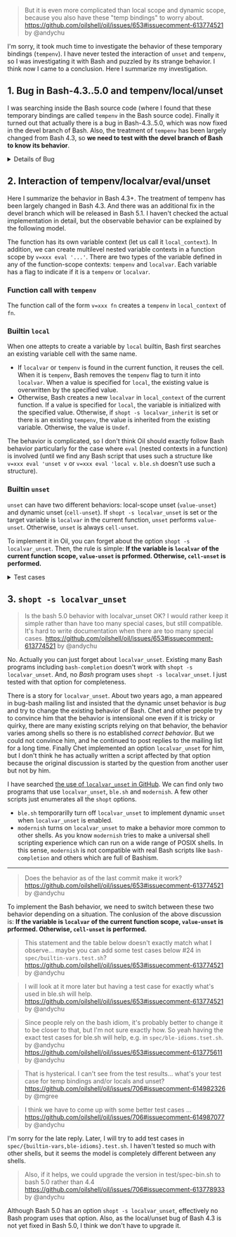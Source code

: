 
> But it is even more complicated than local scope and dynamic scope,
> because you also have these "temp bindings" to worry about.
> https://github.com/oilshell/oil/issues/653#issuecomment-613774521 by
> @andychu

I'm sorry, it took much time to investigate the behavior of these temporary bindings (`tempenv`).
I have never tested the interaction of `unset` and `tempenv`, so
I was investigating it with Bash and puzzled by its strange behavior.
I think now I came to a conclusion. Here I summarize my investigation.

## 1. Bug in Bash-4.3..5.0 and tempenv/local/unset

I was searching inside the Bash source code (where I found that these temporary bindings are called `tempenv` in the Bash source code).
Finally it turned out that actually there is a bug in Bash-4.3..5.0, which was now fixed in the devel branch of Bash.
Also, the treatment of `tempenv` has been largely changed from Bash 4.3, so **we need to test with the devel branch of Bash to know its behavior**.

<details><summary>Details of Bug</summary>

```bash
#!/bin/bash

# bash 4.3..5.0 bug

f1() {
  local v=local
  unset -v v # this is local-scope unset
  echo "$v"
}

v=global
v=tempenv f1

# Results:
#   Bash 2.05b-4.2    outputs "v: (unset)"
#   Bash 4.3-5.0      outputs "v: global"
#   Bash devel branch outputs "v: (unset)"
```

The fix was made just about two months ago in the commit f65f3d54 (commit bash-20200207 snapshot).
This is the related ChangeLog:

> ```
>             2/6
>             ---
> variables.c
>   - make_local_variable: make sure local variables that have the same
>     names as variables found in the temporary environment are marked as
>     local. From Grisha Levit <address@hidden> back in 12/2018
> ```

This bug was actually reported one year and half ago.

https://lists.gnu.org/archive/html/bug-bash/2018-12/msg00031.html

> From: Grisha Levit
>
> Subject:  should 'local' create local variables when they exist in the tempenv?
>
> Date: Sun, 9 Dec 2018 01:30:53 -0500
>
> When a variable is present in the temporary environment and then
> declared local in a function, it seems to not actually make a local
> variable, in the sense that the variable does not show up in the
> output of `local', unsetting the variable reveals the variable from
> the higher scope rather than marking it invisible, etc.
>
> ```bash
> $ f() { local v=x; local -p; }; v=t f
> 
> $ f() { local v; declare -p v; }; v=t f
> declare -x v="t"
> 
> $ f() { local v=x; unset v; declare -p v; }; v=g; v=t f
> declare -- v="g"
> ```
>
> Is this intentional?

</details>


## 2. Interaction of tempenv/localvar/eval/unset

Here I summarize the behavior in Bash 4.3+.
The treatment of tempenv has been largely changed in Bash 4.3.
And there was an additional fix in the devel branch which will be released in Bash 5.1.
I haven't checked the actual implementation in detail,
but the observable behavior can be explained by the following model.

The function has its own variable context (let us call it `local_context`).
In addition, we can create multilevel nested variable contexts in a function scope by `v=xxx eval '...'`.
There are two types of the variable defined in any of the function-scope contexts: `tempenv` and `localvar`.
Each variable has a flag to indicate if it is a `tempenv` or `localvar`.

### Function call with `tempenv`
The function call of the form `v=xxx fn` creates a `tempenv` in `local_context` of `fn`.

### Builtin `local`

When one attepts to create a variable by `local` builtin,
Bash first searches an existing variable cell with the same name.
- If `localvar` or `tempenv` is found in the current function, it reuses the cell.
  When it is `tempenv`, Bash removes the `tempenv` flag to turn it into `localvar`.
  When a value is specified for `local`, the existing value is overwritten by the specified value.
- Otherwise, Bash creates a new `localvar` in `local_context` of the
  current function.  If a value is specified for `local`, the variable
  is initialized with the specified value.  Otherwise, if `shopt -s
  localvar_inherit` is set or there is an existing `tempenv`, the
  value is inherited from the existing variable.  Otherwise, the value
  is `Undef`.

The behavior is complicated, so I don't think Oil should exactly
follow Bash behavior particularly for the case where `eval` (nested
contexts in a function) is involved (until we find any Bash script
that uses such a structure like `v=xxx eval 'unset v` or `v=xxx eval
'local v`.  `ble.sh` doesn't use such a structure).

### Builtin `unset`

`unset` can have two different behaviors: local-scope unset
(`value-unset`) and dynamic unset (`cell-unset`).  If `shopt -s
localvar_unset` is set or the target variable is `localvar` in the
current function, `unset` performs `value-unset`.  Otherwise, `unset`
is always `cell-unset`.

To implement it in Oil, you can forget about the option `shopt -s
localvar_unset`. Then, the rule is simple: **If the variable is
`localvar` of the current function scope, `value-unset` is
prformed. Otherwise, `cell-unset` is performed.**

<details><summary>Test cases</summary>

Here are test cases to demonstrate the above behavior.
Results are obtained by the devel branch of Bash. I will create PR for spec tests later.

### 1. local-scope/dynamic unset (local)

```bash
#!/bin/bash

unlocal() { unset -v "$1"; }

f1() {
  local v=local
  unset v
  echo "[$1,local,(unset)] v: ${v-(unset)}"
}
v=global
f1 global

f1() {
  local v=local
  unlocal v
  echo "[$1,local,(unlocal)] v: ${v-(unset)}"
}
v=global
f1 global
```

Result
```
[global,local,(unset)] v: (unset)
[global,local,(unlocal)] v: global
```

### 2. local-scope/dynamic unset (tempenv&local)

`local` mutates `tempenv` to `localvar` rather than shadows it.

```bash
#!/bin/bash

unlocal() { unset -v "$1"; }

f1() {
  local v=local
  unset v
  echo "[$1,local,(unset)] v: ${v-(unset)}"
}
v=global
v=tempenv f1 global,tempenv

f1() {
  local v=local
  unlocal v
  echo "[$1,local,(unlocal)] v: ${v-(unset)}"
}
v=global
v=tempenv f1 global,tempenv
```

Result
```
[global,tempenv,local,(unset)] v: (unset)
[global,tempenv,local,(unlocal)] v: global
```

### 3. local-scope/dynamic unset (tempenv)

`unset` for `tempenv` is always dynamic `unset`.

```bash
#!/bin/bash

unlocal() { unset -v "$1"; }

f1() {
  unset v
  echo "[$1,(unset)] v: ${v-(unset)}"
}
v=global
v=tempenv f1 global,tempenv

f1() {
  unlocal v
  echo "[$1,(unlocal)] v: ${v-(unset)}"
}
v=global
v=tempenv f1 global,tempenv
```

Result
```
[global,tempenv,(unset)] v: global
[global,tempenv,(unlocal)] v: global
```

### 4. tempvar through eval

While `v=xxx fn` creates `tempenv` in `local_context` of `fn`,
`v=xxx eval fn` creates `tempenv` outside of the function `fn`.

```bash
#!/bin/bash

unlocal() { unset -v "$1"; }

f5() {
  echo "[$1] v: ${v-(unset)}"
  local v
  echo "[$1,local] v: ${v-(unset)}"
  ( unset v
    echo "[$1,local+unset] v: ${v-(unset)}" )
  ( unlocal v
    echo "[$1,local+unlocal] v: ${v-(unset)}" )
}
v=global
f5 global
v=tempenv f5 global,tempenv
v=tempenv eval 'f5 "global,tempenv,(eval)"'
```

Result
```
[global] v: global
[global,local] v: (unset)
[global,local+unset] v: (unset)
[global,local+unlocal] v: global
[global,tempenv] v: tempenv
[global,tempenv,local] v: tempenv
[global,tempenv,local+unset] v: (unset)
[global,tempenv,local+unlocal] v: global
[global,tempenv,(eval)] v: tempenv
[global,tempenv,(eval),local] v: tempenv
[global,tempenv,(eval),local+unset] v: (unset)
[global,tempenv,(eval),local+unlocal] v: tempenv
```

### 5. local inherits the value of tempenv

It doesn't inherit the value of normal exported variables.
It only inherits the value of `tempenv`.


```bash
#!/bin/bash

f1() {
  local v
  echo "[$1,(local)] v: ${v-(unset)}"
}
f2() {
  f1 "$1,(func)"
}
v=global
v=tempenv f2 global,tempenv
(export v=global; f2 xglobal)
```

Result
```
[global,tempenv,(func),(local)] v: tempenv
[xglobal,(func),(local)] v: (unset)
```


### 6. `v=xxx eval ''`

`v=xxx eval '...'` can create a nested variable context in a function.
`local` mutates `tempenv` to `localvar`.

```bash
#!/bin/bash

f1() {
  local v=local1
  echo "[$1,local1] v: ${v-(unset)}"
  v=tempenv2 eval '
    echo "[$1,local1,tempenv2,(eval)] v: ${v-(unset)}"
    local v=local2
    echo "[$1,local1,tempenv2,(eval),local2] v: ${v-(unset)}"
  '
  echo "[$1,local1] v: ${v-(unset)} (after)"
}
v=global
v=tempenv1 f1 global,tempenv1
```

Result
```
[global,tempenv1,local1] v: local1
[global,tempenv1,local1,tempenv2,(eval)] v: tempenv2
[global,tempenv1,local1,tempenv2,(eval),local2] v: local2
[global,tempenv1,local1] v: local1 (after)
```

### 7. local-scope/dynamic unset (nested context localvar)


```bash
#!/bin/bash

unlocal() { unset -v "$1"; }

f2() {
  local v=local1
  v=tempenv2 eval '
    local v=local2
    (unset v  ; echo "[$1,local1,tempenv2,(eval),local2,(unset)] v: ${v-(unset)}")
    (unlocal v; echo "[$1,local1,tempenv2,(eval),local2,(unlocal)] v: ${v-(unset)}")
  '
}
v=tempenv1 f2 global,tempenv1
```

Result
```
[global,tempenv1,local1,tempenv2,(eval),local2,(unset)] v: (unset)
[global,tempenv1,local1,tempenv2,(eval),local2,(unlocal)] v: local1
```

### 8. dynamic unset (nested context localvar x3)


```bash
#!/bin/bash

unlocal() { unset -v "$1"; }

f3() {
  local v=local1
  v=tempenv2 eval '
    local v=local2
    v=tempenv3 eval "
      local v=local3
      echo \"[\$1/local1,tempenv2/local2,tempenv3/local3] v: \${v-(unset)}\"
      unlocal v
      echo \"[\$1/local1,tempenv2/local2,tempenv3/local3] v: \${v-(unset)} (unlocal 1)\"
      unlocal v
      echo \"[\$1/local1,tempenv2/local2,tempenv3/local3] v: \${v-(unset)} (unlocal 2)\"
      unlocal v
      echo \"[\$1/local1,tempenv2/local2,tempenv3/local3] v: \${v-(unset)} (unlocal 3)\"
      unlocal v
      echo \"[\$1/local1,tempenv2/local2,tempenv3/local3] v: \${v-(unset)} (unlocal 4)\"
    "
  '
}
v=global
v=tempenv1 f3 global,tempenv1
```

Result
```
[global,tempenv1/local1,tempenv2/local2,tempenv3/local3] v: local3
[global,tempenv1/local1,tempenv2/local2,tempenv3/local3] v: local2 (unlocal 1)
[global,tempenv1/local1,tempenv2/local2,tempenv3/local3] v: local1 (unlocal 2)
[global,tempenv1/local1,tempenv2/local2,tempenv3/local3] v: global (unlocal 3)
[global,tempenv1/local1,tempenv2/local2,tempenv3/local3] v: (unset) (unlocal 4)
```

### 9. dynamic unset by unlocal (nested context tempenv x3)

`unset` removes the cell for each nested context one by one.

```bash
#!/bin/bash

unlocal() { unset -v "$1"; }

f4.unlocal() {
  v=tempenv2 eval '
    v=tempenv3 eval "
      echo \"[\$1,tempenv2,tempenv3] v: \${v-(unset)}\"
      unlocal v
      echo \"[\$1,tempenv2,tempenv3] v: \${v-(unset)} (unlocal 1)\"
      unlocal v
      echo \"[\$1,tempenv2,tempenv3] v: \${v-(unset)} (unlocal 2)\"
      unlocal v
      echo \"[\$1,tempenv2,tempenv3] v: \${v-(unset)} (unlocal 3)\"
      unlocal v
      echo \"[\$1,tempenv2,tempenv3] v: \${v-(unset)} (unlocal 4)\"
    "
  '
}
v=global
v=tempenv1 f4.unlocal global,tempenv1
```

Result
```
[global,tempenv1,tempenv2,tempenv3] v: tempenv3
[global,tempenv1,tempenv2,tempenv3] v: tempenv2 (unlocal 1)
[global,tempenv1,tempenv2,tempenv3] v: tempenv1 (unlocal 2)
[global,tempenv1,tempenv2,tempenv3] v: global (unlocal 3)
[global,tempenv1,tempenv2,tempenv3] v: (unset) (unlocal 4)
```

### 10. dynamic unset by unset (nested context tempenv x3)

`unset` for `tempenv` in the current function is also dynamic `unset`.


```bash
#!/bin/bash

f4.unset() {
  v=tempenv2 eval '
    v=tempenv3 eval "
      echo \"[\$1,tempenv2,tempenv3] v: \${v-(unset)}\"
      unset v
      echo \"[\$1,tempenv2,tempenv3] v: \${v-(unset)} (unset 1)\"
      unset v
      echo \"[\$1,tempenv2,tempenv3] v: \${v-(unset)} (unset 2)\"
      unset v
      echo \"[\$1,tempenv2,tempenv3] v: \${v-(unset)} (unset 3)\"
      unset v
      echo \"[\$1,tempenv2,tempenv3] v: \${v-(unset)} (unset 4)\"
    "
  '
}
v=global
v=tempenv1 f4.unset global,tempenv1

```

Result
```
[global,tempenv1,tempenv2,tempenv3] v: tempenv3
[global,tempenv1,tempenv2,tempenv3] v: tempenv2 (unset 1)
[global,tempenv1,tempenv2,tempenv3] v: tempenv1 (unset 2)
[global,tempenv1,tempenv2,tempenv3] v: global (unset 3)
[global,tempenv1,tempenv2,tempenv3] v: (unset) (unset 4)
```

</details>

## 3. `shopt -s localvar_unset`

> Is the bash 5.0 behavior with localvar_unset OK? I would rather keep
> it simple rather than have too many special cases, but still
> compatible. It's hard to write documentation when there are too many
> special cases.
> https://github.com/oilshell/oil/issues/653#issuecomment-613774521 by
> @andychu

No. Actually you can just forget about `localvar_unset`.  Existing
many Bash programs including `bash-completion` doesn't work with
`shopt -s localvar_unset`.  And, no *Bash* program uses `shopt -s
localvar_unset`.  I just tested with that option for completeness.

There is a story for `localvar_unset`. About two years ago, a man
appeared in bug-bash mailing list and insisted that the dynamic unset
behavior is *bug* and try to change the existing behavior of Bash.
Chet and other people try to convince him that the behavior is
intensional one even if it is tricky or quirky, there are many
existing scripts relying on that behavior, the behavior varies among
shells so there is no established *correct behavior*.  But we could
not convince him, and he continued to post replies to the mailing list
for a long time.  Finally Chet implemented an option `localvar_unset`
for him, but I don't think he has actually written a script affected
by that option because the original discussion is started by the
question from another user but not by him.

I have searched [the use of `localvar_unset` in GitHub](https://github.com/search?q=%22localvar_unset%22+language%3AShell&type=Code).
We can find only two programs that use `localvar_unset`, `ble.sh` and `modernish`.
A few other scripts just enumerates all the `shopt` options.
- `ble.sh` temporarilly turn off `localvar_unset` to implement dynamic
  `unset` when `localvar_unset` is enabled.
- `modernish` turns on `localvar_unset` to make a behavior more common
  to other shells.  As you know `modernish` tries to make a universal
  shell scripting experience which can run on a wide range of POSIX
  shells.  In this sense, `modernish` is not compatible with real Bash
  scripts like `bash-completion` and others which are full of Bashism.

----

> Does the behavior as of the last commit make it work?
> https://github.com/oilshell/oil/issues/653#issuecomment-613774521 by
> @andychu


To implement the Bash behavior, we need to switch between these two
behavior depending on a situation. The conlusion of the above
discussion is: **If the variable is `localvar` of the current function
scope, `value-unset` is prformed. Otherwise, `cell-unset` is
performed.**

> This statement and the table below doesn't exactly match what I
> observe... maybe you can add some test cases below #24 in
> `spec/builtin-vars.test.sh`?
> https://github.com/oilshell/oil/issues/653#issuecomment-613774521 by
> @andychu

> I will look at it more later but having a test case for exactly
> what's used in ble.sh will help.
> https://github.com/oilshell/oil/issues/653#issuecomment-613774521 by
> @andychu

> Since people rely on the bash idiom, it's probably better to change
> it to be closer to that, but I'm not sure exactly how. So yeah
> having the exact test cases for ble.sh will help, e.g. in
> `spec/ble-idioms.tset.sh`. by @andychu
> https://github.com/oilshell/oil/issues/653#issuecomment-613775611 by
> @andychu

> That is hysterical. I can't see from the test results... what's your
> test case for temp bindings and/or locals and unset?
> https://github.com/oilshell/oil/issues/706#issuecomment-614982326 by
> @mgree

> I think we have to come up with some better test cases ...
> https://github.com/oilshell/oil/issues/706#issuecomment-614987077
> by @andychu

I'm sorry for the late reply.  Later, I will try to add test cases in
`spec/{builtin-vars,ble-idioms}.test.sh`.  I haven't tested so much
with other shells, but it seems the model is completely different
between any shells.

> Also, if it helps, we could upgrade the version in test/spec-bin.sh
> to bash 5.0 rather than 4.4
> https://github.com/oilshell/oil/issues/706#issuecomment-613778933
> by @andychu

Although Bash 5.0 has an option `shopt -s localvar_unset`, effectively
no Bash program uses that option.  Also, as the local/unset bug of
Bash 4.3 is not yet fixed in Bash 5.0, I think we don't have to
upgrade it.
